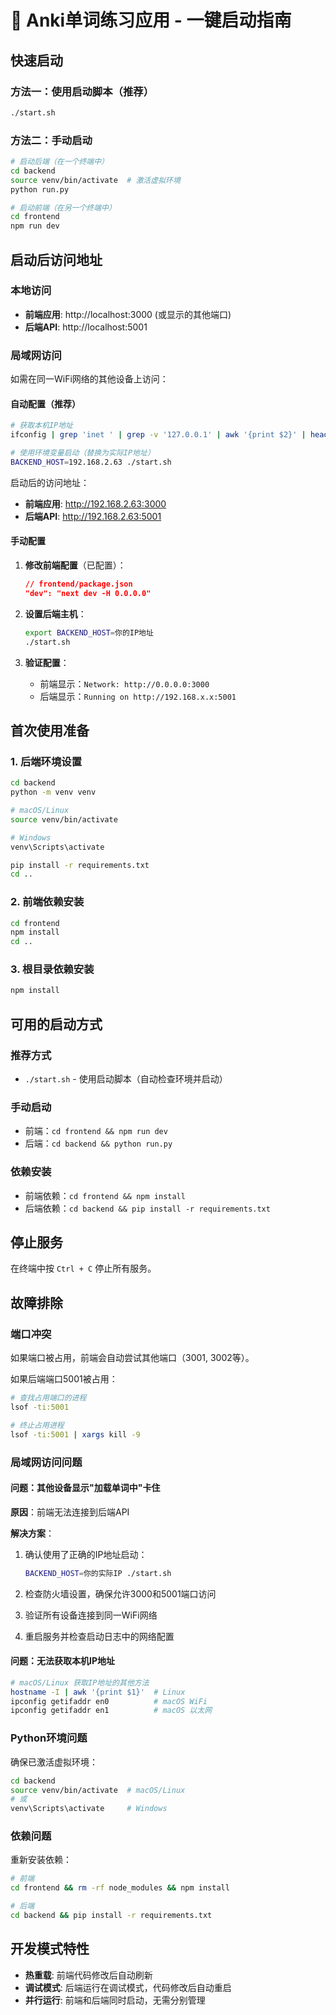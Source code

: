 # 🚀 Anki单词练习应用 - 一键启动指南

## 快速启动

### 方法一：使用启动脚本（推荐）

```bash
./start.sh
```

### 方法二：手动启动

```bash
# 启动后端（在一个终端中）
cd backend
source venv/bin/activate  # 激活虚拟环境
python run.py

# 启动前端（在另一个终端中）
cd frontend
npm run dev
```

## 启动后访问地址

### 本地访问

- **前端应用**: http://localhost:3000 (或显示的其他端口)
- **后端API**: http://localhost:5001

### 局域网访问

如需在同一WiFi网络的其他设备上访问：

#### 自动配置（推荐）

```bash
# 获取本机IP地址
ifconfig | grep 'inet ' | grep -v '127.0.0.1' | awk '{print $2}' | head -1

# 使用环境变量启动（替换为实际IP地址）
BACKEND_HOST=192.168.2.63 ./start.sh
```

启动后的访问地址：
- **前端应用**: http://192.168.2.63:3000
- **后端API**: http://192.168.2.63:5001

#### 手动配置

1. **修改前端配置**（已配置）：
   ```json
   // frontend/package.json
   "dev": "next dev -H 0.0.0.0"
   ```

2. **设置后端主机**：
   ```bash
   export BACKEND_HOST=你的IP地址
   ./start.sh
   ```

3. **验证配置**：
   - 前端显示：`Network: http://0.0.0.0:3000`
   - 后端显示：`Running on http://192.168.x.x:5001`

## 首次使用准备

### 1. 后端环境设置

```bash
cd backend
python -m venv venv

# macOS/Linux
source venv/bin/activate

# Windows
venv\Scripts\activate

pip install -r requirements.txt
cd ..
```

### 2. 前端依赖安装

```bash
cd frontend
npm install
cd ..
```

### 3. 根目录依赖安装

```bash
npm install
```

## 可用的启动方式

### 推荐方式

- `./start.sh` - 使用启动脚本（自动检查环境并启动）

### 手动启动

- 前端：`cd frontend && npm run dev`
- 后端：`cd backend && python run.py`

### 依赖安装

- 前端依赖：`cd frontend && npm install`
- 后端依赖：`cd backend && pip install -r requirements.txt`

## 停止服务

在终端中按 `Ctrl + C` 停止所有服务。

## 故障排除

### 端口冲突

如果端口被占用，前端会自动尝试其他端口（3001, 3002等）。

如果后端端口5001被占用：
```bash
# 查找占用端口的进程
lsof -ti:5001

# 终止占用进程
lsof -ti:5001 | xargs kill -9
```

### 局域网访问问题

#### 问题：其他设备显示"加载单词中"卡住

**原因**：前端无法连接到后端API

**解决方案**：
1. 确认使用了正确的IP地址启动：
   ```bash
   BACKEND_HOST=你的实际IP ./start.sh
   ```

2. 检查防火墙设置，确保允许3000和5001端口访问

3. 验证所有设备连接到同一WiFi网络

4. 重启服务并检查启动日志中的网络配置

#### 问题：无法获取本机IP地址

```bash
# macOS/Linux 获取IP地址的其他方法
hostname -I | awk '{print $1}'  # Linux
ipconfig getifaddr en0          # macOS WiFi
ipconfig getifaddr en1          # macOS 以太网
```

### Python环境问题

确保已激活虚拟环境：

```bash
cd backend
source venv/bin/activate  # macOS/Linux
# 或
venv\Scripts\activate     # Windows
```

### 依赖问题

重新安装依赖：

```bash
# 前端
cd frontend && rm -rf node_modules && npm install

# 后端
cd backend && pip install -r requirements.txt
```

## 开发模式特性

- **热重载**: 前端代码修改后自动刷新
- **调试模式**: 后端运行在调试模式，代码修改后自动重启
- **并行运行**: 前端和后端同时启动，无需分别管理
